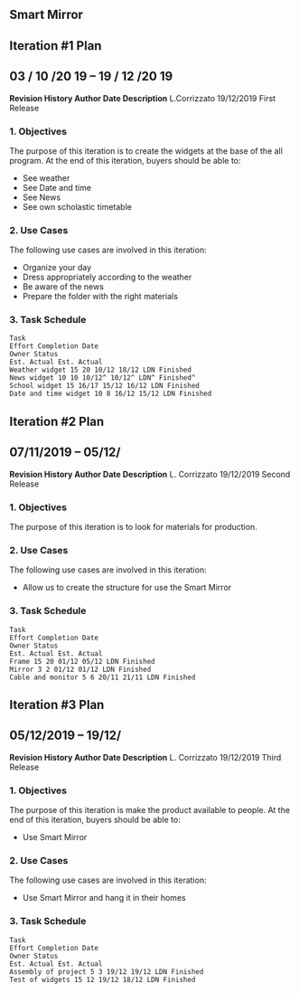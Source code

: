 ## Smart Mirror

## Iteration #1 Plan

## 03 / 10 /20 19 – 19 / 12 /20 19

**Revision History
Author Date Description**
L.Corrizzato 19/12/2019 First Release

### 1. Objectives

The purpose of this iteration is to create the widgets at the base of the all program. At the end of this
iteration, buyers should be able to:

- See weather
- See Date and time
- See News
- See own scholastic timetable

### 2. Use Cases

The following use cases are involved in this iteration:

- Organize your day
- Dress appropriately according to the weather
- Be aware of the news
- Prepare the folder with the right materials

### 3. Task Schedule

```
Task
Effort Completion Date
Owner Status
Est. Actual Est. Actual
Weather widget 15 20 10/12 18/12 LDN Finished
News widget 10 10 10/12^ 10/12^ LDN^ Finished^
School widget 15 16/17 15/12 16/12 LDN Finished
Date and time widget 10 8 16/12 15/12 LDN Finished
```

## Iteration #2 Plan

## 07/11/2019 – 05/12/

**Revision History
Author Date Description**
L. Corrizzato 19/12/2019 Second Release

### 1. Objectives

The purpose of this iteration is to look for materials for production.

### 2. Use Cases

The following use cases are involved in this iteration:

- Allow us to create the structure for use the Smart Mirror

### 3. Task Schedule

```
Task
Effort Completion Date
Owner Status
Est. Actual Est. Actual
Frame 15 20 01/12 05/12 LDN Finished
Mirror 3 2 01/12 01/12 LDN Finished
Cable and monitor 5 6 20/11 21/11 LDN Finished
```

## Iteration #3 Plan

## 05/12/2019 – 19/12/

**Revision History
Author Date Description**
L. Corrizzato 19/12/2019 Third Release

### 1. Objectives

The purpose of this iteration is make the product available to people. At the end of this iteration,
buyers should be able to:

- Use Smart Mirror

### 2. Use Cases

The following use cases are involved in this iteration:

- Use Smart Mirror and hang it in their homes

### 3. Task Schedule

```
Task
Effort Completion Date
Owner Status
Est. Actual Est. Actual
Assembly of project 5 3 19/12 19/12 LDN Finished
Test of widgets 15 12 19/12 18/12 LDN Finished
```
